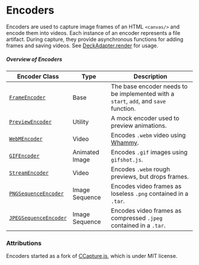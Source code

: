 # Encoders

Encoders are used to capture image frames of an HTML `<canvas/>` and encode them into videos. Each instance of an encoder represents a file artifact. During capture, they provide asynchronous functions for adding frames and saving videos. See [DeckAdapter.render](/docs/api-reference/deck-adapter#renderen) for usage.

##### Overview of Encoders



| Encoder Class         | Type              | Description |
| ---                   | ---               | ---         |
| [`FrameEncoder`](/docs/api-reference/encoder/frame-encoder) | Base     | The base encoder needs to be implemented with a `start`, `add`, and `save` function. |
| [`PreviewEncoder`](/docs/api-reference/encoder/preview-encoder) | Utility     | A mock encoder used to preview animations. |
| [`WebMEncoder`](/docs/api-reference/encoder/webm-encoder) | Video     | Encodes `.webm` video using [Whammy](https://antimatter15.com/2012/08/whammy-a-real-time-javascript-webm-encoder/). |
| [`GIFEncoder`](/docs/api-reference/encoder/gif-encoder) | Animated Image | Encodes `.gif` images using `gifshot.js`. | 
| [`StreamEncoder`](/docs/api-reference/encoder/stream-encoder) | Video     | Encodes `.webm` rough previews, but drops frames. |
| [`PNGSequenceEncoder`](/docs/api-reference/encoder/png-sequence-encoder) | Image Sequence | Encodes video frames as loseless `.png` contained in a `.tar`. |
| [`JPEGSequenceEncoder`](/docs/api-reference/encoder/jpeg-sequence-encoder) | Image Sequence | Encodes video frames as compressed `.jpeg` contained in a `.tar`. |

### Attributions

Encoders started as a fork of [CCapture.js](https://github.com/spite/ccapture.js), which is under MIT license.
